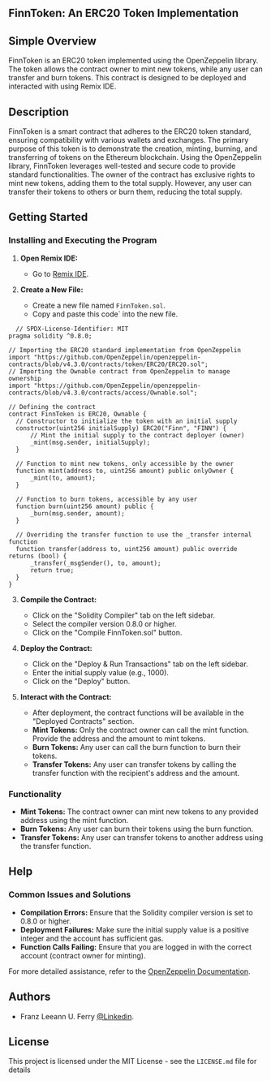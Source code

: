 ## FinnToken: An ERC20 Token Implementation

## Simple Overview
FinnToken is an ERC20 token implemented using the OpenZeppelin library. The token allows the contract owner to mint new tokens, while any user can transfer and burn tokens. This contract is designed to be deployed and interacted with using Remix IDE.

## Description
FinnToken is a smart contract that adheres to the ERC20 token standard, ensuring compatibility with various wallets and exchanges. The primary purpose of this token is to demonstrate the creation, minting, burning, and transferring of tokens on the Ethereum blockchain. Using the OpenZeppelin library, FinnToken leverages well-tested and secure code to provide standard functionalities. The owner of the contract has exclusive rights to mint new tokens, adding them to the total supply. However, any user can transfer their tokens to others or burn them, reducing the total supply.

## Getting Started

### Installing and Executing the Program

1. **Open Remix IDE:**
    - Go to [Remix IDE](https://remix.ethereum.org).

2. **Create a New File:**
    - Create a new file named `FinnToken.sol`.
    - Copy and paste this code` into the new file.
      
  ```solidity
    // SPDX-License-Identifier: MIT
pragma solidity ^0.8.0;

// Importing the ERC20 standard implementation from OpenZeppelin
import "https://github.com/OpenZeppelin/openzeppelin-contracts/blob/v4.3.0/contracts/token/ERC20/ERC20.sol";
// Importing the Ownable contract from OpenZeppelin to manage ownership
import "https://github.com/OpenZeppelin/openzeppelin-contracts/blob/v4.3.0/contracts/access/Ownable.sol";

// Defining the contract
contract FinnToken is ERC20, Ownable {
    // Constructor to initialize the token with an initial supply
    constructor(uint256 initialSupply) ERC20("Finn", "FINN") {
        // Mint the initial supply to the contract deployer (owner)
        _mint(msg.sender, initialSupply);
    }

    // Function to mint new tokens, only accessible by the owner
    function mint(address to, uint256 amount) public onlyOwner {
        _mint(to, amount);
    }

    // Function to burn tokens, accessible by any user
    function burn(uint256 amount) public {
        _burn(msg.sender, amount);
    }

    // Overriding the transfer function to use the _transfer internal function
    function transfer(address to, uint256 amount) public override returns (bool) {
        _transfer(_msgSender(), to, amount);
        return true;
    }
}
  ```

3. **Compile the Contract:**
    - Click on the "Solidity Compiler" tab on the left sidebar.
    - Select the compiler version 0.8.0 or higher.
    - Click on the "Compile FinnToken.sol" button.

4. **Deploy the Contract:**
    - Click on the "Deploy & Run Transactions" tab on the left sidebar.
    - Enter the initial supply value (e.g., 1000).
    - Click on the "Deploy" button.

5. **Interact with the Contract:**
    - After deployment, the contract functions will be available in the "Deployed Contracts" section.
    - **Mint Tokens:** Only the contract owner can call the mint function. Provide the address and the amount to mint tokens.
    - **Burn Tokens:** Any user can call the burn function to burn their tokens.
    - **Transfer Tokens:** Any user can transfer tokens by calling the transfer function with the recipient's address and the amount.

### Functionality
- **Mint Tokens:** The contract owner can mint new tokens to any provided address using the mint function.
- **Burn Tokens:** Any user can burn their tokens using the burn function.
- **Transfer Tokens:** Any user can transfer tokens to another address using the transfer function.

## Help
### Common Issues and Solutions
- **Compilation Errors:** Ensure that the Solidity compiler version is set to 0.8.0 or higher.
- **Deployment Failures:** Make sure the initial supply value is a positive integer and the account has sufficient gas.
- **Function Calls Failing:** Ensure that you are logged in with the correct account (contract owner for minting).

For more detailed assistance, refer to the [OpenZeppelin Documentation](https://docs.openzeppelin.com/).

## Authors
- Franz Leeann U. Ferry [@Linkedin](www.linkedin.com/in/franz-leeann-ferry-a286552a2).

## License

This project is licensed under the MIT License - see the `LICENSE.md` file for details
